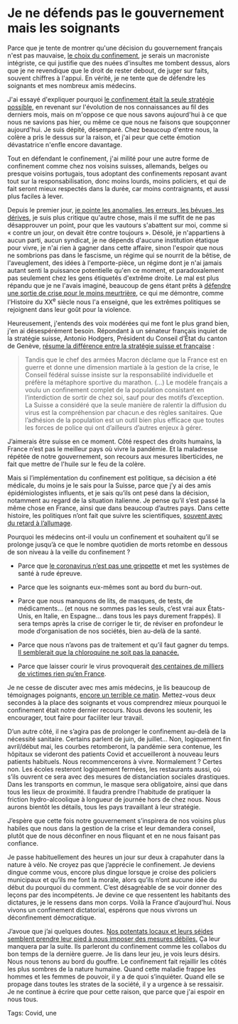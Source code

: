 # Je ne défends pas le gouvernement mais les soignants

Parce que je tente de montrer qu'une décision du gouvernement français n'est pas mauvaise, [le choix du confinement](https://tcrouzet.com/2020/04/10/le-coronavirus-infecte-nos-cerveaux/), je serais un macroniste intégriste, ce qui justifie que des nuées d'insultes me tombent dessus, alors que je ne revendique que le droit de rester debout, de juger sur faits, souvent chiffres à l'appui. En vérité, je ne tente que de défendre les soignants et mes nombreux amis médecins.

J'ai essayé d'expliquer pourquoi [le confinement était la seule stratégie possible](https://tcrouzet.com/2020/04/05/pourquoi-le-confinement-etait-la-seule-strategie-possible/), en revenant sur l'évolution de nos connaissances au fil des derniers mois, mais on m'oppose ce que nous savons aujourd'hui à ce que nous ne savions pas hier, ou même ce que nous ne faisons que soupçonner aujourd'hui. Je suis dépité, désemparé. Chez beaucoup d'entre nous, la colère a pris le dessus sur la raison, et j'ai peur que cette émotion dévastatrice n'enfle encore davantage.

Tout en défendant le confinement, j'ai milité pour une autre forme de confinement comme chez nos voisins suisses, allemands, belges ou presque voisins portugais, tous adoptant des confinements reposant avant tout sur la responsabilisation, donc moins lourds, moins policiers, et qui de fait seront mieux respectés dans la durée, car moins contraignants, et aussi plus faciles à lever.

Depuis le premier jour, [je pointe les anomalies, les erreurs, les bévues, les dérives](https://tcrouzet.com/tag/confinement/), je suis plus critique qu'autre chose, mais il me suffit de ne pas désapprouver un point, pour que les vautours s'abattent sur moi, comme si « contre un jour, on devait être contre toujours ». Désolé, je n'appartiens à aucun parti, aucun syndicat, je ne dépends d'aucune institution étatique pour vivre, je n'ai rien à gagner dans cette affaire, sinon l'espoir que nous ne sombrions pas dans le fascisme, un régime qui se nourrit de la bêtise, de l'aveuglement, des idées à l'emporte-pièce, un régime dont je n'ai jamais autant senti la puissance potentielle qu'en ce moment, et paradoxalement pas seulement chez les gens étiquetés d'extrême droite. Le mal est plus répandu que je ne l'avais imaginé, beaucoup de gens étant prêts à [défendre une sortie de crise pour le moins meurtrière](https://tcrouzet.com/2020/04/10/le-coronavirus-infecte-nos-cerveaux/), ce qui me démontre, comme l'Histoire du XX<sup>e</sup> siècle nous l'a enseigné, que les extrêmes politiques se rejoignent dans leur goût pour la violence.

Heureusement, j'entends des voix modérées qui me font le plus grand bien, j'en ai désespérément besoin. Répondant à un sénateur français inquiet de la stratégie suisse, Antonio Hodgers, Président du Conseil d’État du canton de Genève, [résume la différence entre la stratégie suisse et française](https://www.heidi.news/sante/la-reponse-d-antonio-hodgers-au-senateur-qui-accuse-la-suisse-de-menacer-la-sante-des-francais) :

> Tandis que le chef des armées Macron déclame que la France est en guerre et donne une dimension martiale à la gestion de la crise, le Conseil fédéral suisse insiste sur la responsabilité individuelle et préfère la métaphore sportive du marathon. (…) Le modèle français a voulu un confinement complet de la population consistant en l’interdiction de sortir de chez soi, sauf pour des motifs d’exception. La Suisse a considéré que la seule manière de ralentir la diffusion du virus est la compréhension par chacun.e des règles sanitaires. Que l’adhésion de la population est un outil bien plus efficace que toutes les forces de police qui ont d’ailleurs d’autres enjeux à gérer.

J’aimerais être suisse en ce moment. Côté respect des droits humains, la France n’est pas le meilleur pays où vivre la pandémie. Et la maladresse répétée de notre gouvernement, son recours aux mesures liberticides, ne fait que mettre de l'huile sur le feu de la colère.

Mais si l’implémentation du confinement est politique, sa décision a été médicale, du moins je le sais pour la Suisse, parce que j’y ai des amis épidémiologistes influents, et je sais qu’ils ont pesé dans la décision, notamment au regard de la situation italienne. Je pense qu’il s’est passé la même chose en France, ainsi que dans beaucoup d’autres pays. Dans cette histoire, les politiques n’ont fait que suivre les scientifiques, [souvent avec du retard à l’allumage](https://tcrouzet.com/2020/04/09/quand-le-gouvernement-nous-ment-preuves/).

Pourquoi les médecins ont-il voulu un confinement et souhaitent qu’il se prolonge jusqu’à ce que le nombre quotidien de morts retombe en dessous de son niveau à la veille du confinement ?

- Parce que [le coronavirus n’est pas une grippette](https://tcrouzet.com/2020/04/10/le-coronavirus-infecte-nos-cerveaux/) et met les systèmes de santé à rude épreuve.

- Parce que les soignants eux-mêmes sont au bord du burn-out.

- Parce que nous manquons de lits, de masques, de tests, de médicaments… (et nous ne sommes pas les seuls, c’est vrai aux États-Unis, en Italie, en Espagne… dans tous les pays durement frappés). Il sera temps après la crise de corriger le tir, de réviser en profondeur le mode d’organisation de nos sociétés, bien au-delà de la santé.

- Parce que nous n’avons pas de traitement et qu’il faut gagner du temps. [Il semblerait que la chloroquine ne soit pas la panacée.](https://www.les-crises.fr/azithromycine-chloroquine-les-dangers-du-protocole-de-raoult/)

- Parce que laisser courir le virus provoquerait [des centaines de milliers de victimes rien qu’en France](# "https://tcrouzet.com/2020/04/10/le-coronavirus-infecte-nos-cerveaux/").

Je ne cesse de discuter avec mes amis médecins, je lis beaucoup de témoignages poignants, [encore un terrible ce matin](https://www.huffingtonpost.fr/entry/aujourdhui-jai-intube-mon-premier-patient-covid-19-et-je-ne-le-souhaite-a-personne_fr_5e907e16c5b6cac1e8127ef0). Mettez-vous deux secondes à la place des soignants et vous comprendrez mieux pourquoi le confinement était notre dernier recours. Nous devons les soutenir, les encourager, tout faire pour faciliter leur travail.

D’un autre côté, il ne s’agira pas de prolonger le confinement au-delà de la nécessité sanitaire. Certains parlent de juin, de juillet… Non, logiquement fin avril/début mai, les courbes retomberont, la pandémie sera contenue, les hôpitaux se videront des patients Covid et accueilleront à nouveau leurs patients habituels. Nous recommencerons à vivre. Normalement ? Certes non. Les écoles resteront logiquement fermées, les restaurants aussi, où s’ils ouvrent ce sera avec des mesures de distanciation sociales drastiques. Dans les transports en commun, le masque sera obligatoire, ainsi que dans tous les lieux de proximité. Il faudra prendre l’habitude de pratiquer la friction hydro-alcoolique à longueur de journée hors de chez nous. Nous aurons bientôt les détails, tous les pays travaillant à leur stratégie.

J’espère que cette fois notre gouvernement s’inspirera de nos voisins plus habiles que nous dans la gestion de la crise et leur demandera conseil, plutôt que de nous déconfiner en nous fliquant et en ne nous faisant pas confiance.

Je passe habituellement des heures un jour sur deux à crapahuter dans la nature à vélo. Ne croyez pas que j’apprécie le confinement. Je deviens dingue comme vous, encore plus dingue lorsque je croise des policiers municipaux et qu’ils me font la morale, alors qu’ils n’ont aucune idée du début du pourquoi du comment. C’est désagréable de se voir donner des leçons par des incompétents. Je devine ce que ressentent les habitants des dictatures, je le ressens dans mon corps. Voilà la France d’aujourd’hui. Nous vivons un confinement dictatorial, espérons que nous vivrons un déconfinement démocratique.

J’avoue que j’ai quelques doutes. [Nos potentats locaux et leurs séides semblent prendre leur pied à nous imposer des mesures débiles.](https://tcrouzet.com/2020/04/09/le-retour-des-milices-chasseurs-a-vos-armes/) Ça leur manquera par la suite. Ils parleront du confinement comme les collabos du bon temps de la dernière guerre. Je lis dans leur jeu, je vois leurs désirs. Nous nous tenons au bord du gouffre. Le confinement fait rejaillir les côtés les plus sombres de la nature humaine. Quand cette maladie frappe les hommes et les femmes de pouvoir, il y a de quoi s’inquiéter. Quand elle se propage dans toutes les strates de la société, il y a urgence à se ressaisir. Je ne continue à écrire que pour cette raison, que parce que j'ai espoir en nous tous.

Tags: Covid, une
